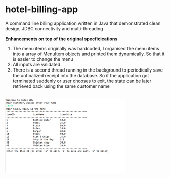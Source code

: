 # hotel-billing-app
<p>A command line billing application written in Java that demonstrated clean design, JDBC connectivity and multi-threading</p>

<b>Enhancements on top of the original specficications</b>
<ol>
<li>The menu items originally was hardcoded, I organised the menu items into a array of MenuItem objects and printed them dynamically. So that it is easier to change the menu </li>

  <li>All inputs are validated</li>

<li>There is a second thread running in the background to periodically save the unfinalized receipt into the database. So if the application got terminated suddenly or user chooses to exit, the state can be later retrieved back using the same customer name</li>
</ol>

<br/>
<img src="hotel-billing-app-ss.png" style="width: 75%;"/>
